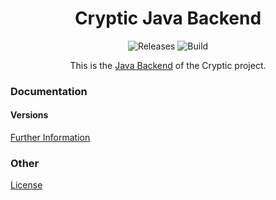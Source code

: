 <h1 align="center">
    Cryptic Java Backend
</h1>

<p align="center">
    <a style="text-decoration:none" href="https://github.com/cryptic-game/java-backend/releases">
        <img alt="Releases" src="https://img.shields.io/github/v/tag/cryptic-game/java-backend?label=latest%20version&style=flat-square">
    </a>
    <a style="text-decoration:none" href="https://github.com/cryptic-game/java-backend/actions">
        <img alt="Build" src="https://img.shields.io/github/workflow/status/cryptic-game/java-backend/CI/main?style=flat-square">
    </a>
</p>
<p align="center">
    This is the <a href="https://cryptic-game.github.io/java-backend/">Java Backend</a> of the Cryptic project.
</p>

### Documentation

#### Versions

[Further Information](https://wiki.cryptic-game.net/books/einf%C3%BChrungen/chapter/java)  

### Other

[License](https://github.com/cryptic-game/java-backend/blob/master/LICENSE)
